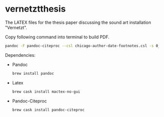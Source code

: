 # vernetztthesis
The LATEX files for the thesis paper discussing the sound art installation "Vernetzt". 

Copy following command into terminal to build PDF.

```bash
pandoc -F pandoc-citeproc --csl chicago-author-date-footnotes.csl -s 0_Header.md 1_Einleitung.md 2_RechercheZurKunsthistorischenEinordnung.md  3_Konzeption.md  4_Umsetzung.md  5_Evaluierung.md  6_Ausblick.md  -N -o testexport.pdf
```

Dependencies:

- Pandoc

  ```bash
  brew install pandoc
  ```

- Latex

  ```bash
  brew cask install mactex-no-gui
  ```

- Pandoc-Citeproc

  ```bash
  brew cask install pandoc-citeproc
  ```

  